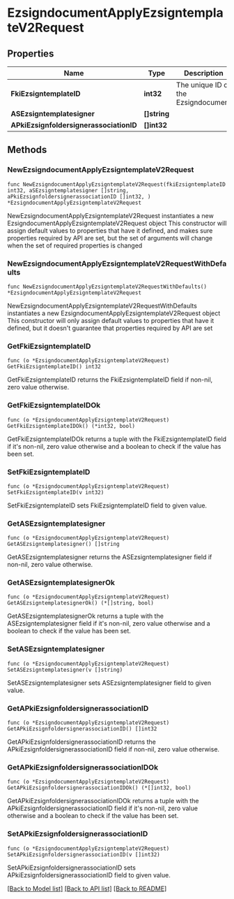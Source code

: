 # EzsigndocumentApplyEzsigntemplateV2Request

## Properties

Name | Type | Description | Notes
------------ | ------------- | ------------- | -------------
**FkiEzsigntemplateID** | **int32** | The unique ID of the Ezsigndocument | 
**ASEzsigntemplatesigner** | **[]string** |  | 
**APkiEzsignfoldersignerassociationID** | **[]int32** |  | 

## Methods

### NewEzsigndocumentApplyEzsigntemplateV2Request

`func NewEzsigndocumentApplyEzsigntemplateV2Request(fkiEzsigntemplateID int32, aSEzsigntemplatesigner []string, aPkiEzsignfoldersignerassociationID []int32, ) *EzsigndocumentApplyEzsigntemplateV2Request`

NewEzsigndocumentApplyEzsigntemplateV2Request instantiates a new EzsigndocumentApplyEzsigntemplateV2Request object
This constructor will assign default values to properties that have it defined,
and makes sure properties required by API are set, but the set of arguments
will change when the set of required properties is changed

### NewEzsigndocumentApplyEzsigntemplateV2RequestWithDefaults

`func NewEzsigndocumentApplyEzsigntemplateV2RequestWithDefaults() *EzsigndocumentApplyEzsigntemplateV2Request`

NewEzsigndocumentApplyEzsigntemplateV2RequestWithDefaults instantiates a new EzsigndocumentApplyEzsigntemplateV2Request object
This constructor will only assign default values to properties that have it defined,
but it doesn't guarantee that properties required by API are set

### GetFkiEzsigntemplateID

`func (o *EzsigndocumentApplyEzsigntemplateV2Request) GetFkiEzsigntemplateID() int32`

GetFkiEzsigntemplateID returns the FkiEzsigntemplateID field if non-nil, zero value otherwise.

### GetFkiEzsigntemplateIDOk

`func (o *EzsigndocumentApplyEzsigntemplateV2Request) GetFkiEzsigntemplateIDOk() (*int32, bool)`

GetFkiEzsigntemplateIDOk returns a tuple with the FkiEzsigntemplateID field if it's non-nil, zero value otherwise
and a boolean to check if the value has been set.

### SetFkiEzsigntemplateID

`func (o *EzsigndocumentApplyEzsigntemplateV2Request) SetFkiEzsigntemplateID(v int32)`

SetFkiEzsigntemplateID sets FkiEzsigntemplateID field to given value.


### GetASEzsigntemplatesigner

`func (o *EzsigndocumentApplyEzsigntemplateV2Request) GetASEzsigntemplatesigner() []string`

GetASEzsigntemplatesigner returns the ASEzsigntemplatesigner field if non-nil, zero value otherwise.

### GetASEzsigntemplatesignerOk

`func (o *EzsigndocumentApplyEzsigntemplateV2Request) GetASEzsigntemplatesignerOk() (*[]string, bool)`

GetASEzsigntemplatesignerOk returns a tuple with the ASEzsigntemplatesigner field if it's non-nil, zero value otherwise
and a boolean to check if the value has been set.

### SetASEzsigntemplatesigner

`func (o *EzsigndocumentApplyEzsigntemplateV2Request) SetASEzsigntemplatesigner(v []string)`

SetASEzsigntemplatesigner sets ASEzsigntemplatesigner field to given value.


### GetAPkiEzsignfoldersignerassociationID

`func (o *EzsigndocumentApplyEzsigntemplateV2Request) GetAPkiEzsignfoldersignerassociationID() []int32`

GetAPkiEzsignfoldersignerassociationID returns the APkiEzsignfoldersignerassociationID field if non-nil, zero value otherwise.

### GetAPkiEzsignfoldersignerassociationIDOk

`func (o *EzsigndocumentApplyEzsigntemplateV2Request) GetAPkiEzsignfoldersignerassociationIDOk() (*[]int32, bool)`

GetAPkiEzsignfoldersignerassociationIDOk returns a tuple with the APkiEzsignfoldersignerassociationID field if it's non-nil, zero value otherwise
and a boolean to check if the value has been set.

### SetAPkiEzsignfoldersignerassociationID

`func (o *EzsigndocumentApplyEzsigntemplateV2Request) SetAPkiEzsignfoldersignerassociationID(v []int32)`

SetAPkiEzsignfoldersignerassociationID sets APkiEzsignfoldersignerassociationID field to given value.



[[Back to Model list]](../README.md#documentation-for-models) [[Back to API list]](../README.md#documentation-for-api-endpoints) [[Back to README]](../README.md)


